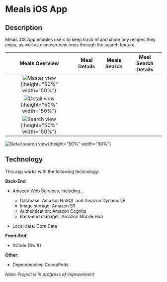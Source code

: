 # Meals iOS App #

## Description ##

Meals iOS App enables users to keep track of and share any recipes they enjoy, as well as discover new ones through the search feature. 

 Meals Overview  |   Meal Details  |   Meals Search   |   Meal Search Details 
 :--------------:|:---------------:|:----------------:|:-----------------------:
![Master view](https://i.imgur.com/AY5cOPH.png){:height="50%" width="50%"} |
![Detail view](https://i.imgur.com/927VNqd.png){:height="50%" width="50%"} |
![Search view](https://i.imgur.com/C0ShkTE.png){:height="50%" width="50%"} |
![Detail search view](https://i.imgur.com/I2GTK3M.png){:height="50%" width="50%"}

## Technology ##

This app works with the following technology:

**Back-End**:

+ Amazon Web Services, including...  
  + Database: Amazon NoSQL and Amazon DynamoDB  
  + Image storage: Amazon S3  
  + Authentication: Amazon Cognito  
  + Back-end manager: Amazon Mobile Hub

+ Local data: Core Data

**Front-End**: 

+ XCode (Swift)  

**Other**:

+ Dependencies: CocoaPods  

*Note: Project is in progress of improvement*

